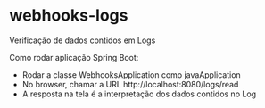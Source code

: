 # webhooks-logs
Verificação de dados contidos em Logs

Como rodar aplicação Spring Boot:

- Rodar a classe WebhooksApplication como javaApplication
- No browser, chamar a URL http://localhost:8080/logs/read
- A resposta na tela é a interpretação dos dados contidos no Log 
